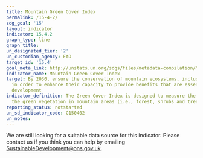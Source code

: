 ```yaml
---
title: Mountain Green Cover Index
permalink: /15-4-2/
sdg_goal: '15'
layout: indicator
indicator: 15.4.2
graph_type: line
graph_title:
un_designated_tier: '2'
un_custodian_agency: FAO
target_id: '15.4'
goal_meta_link: http://unstats.un.org/sdgs/files/metadata-compilation/Metadata-Goal-15.pdf
indicator_name: Mountain Green Cover Index
target: By 2030, ensure the conservation of mountain ecosystems, including their biodiversity,
  in order to enhance their capacity to provide benefits that are essential for sustainable
  development
indicator_definition: The Green Cover Index is designed to measure the changes of
  the green vegetation in mountain areas (i.e., forest, shrubs and trees).
reporting_status: notstarted
un_sd_indicator_code: C150402
un_notes:
---
```


We are still looking for a suitable data source for this indicator. Please contact us if you think you can help by emailing <a href="mailto:SustainableDevelopment@ons.gov.uk">SustainableDevelopment@ons.gov.uk</a>.


